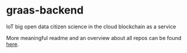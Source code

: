 # graas-backend
IoT big open data citizen science in the cloud blockchain as a service

More meaningful readme and an overview about all repos can be found [here](https://github.com/Jugendhackt/graas-meta).
